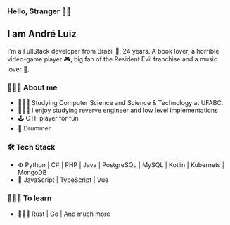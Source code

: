 ### Hello, Stranger 👋🏾<h2> I am André Luiz</h2>

I'm a FullStack developer from Brazil 💚, 24 years. A book lover, a horrible video-game player 🎮, 
big fan of the Resident Evil franchise and a music lover 🎸.

### 🧔🏾‍♂️ About me

  - 👨🏾‍🎓 Studying Computer Science and Science & Technology at UFABC.
  - 👨🏾‍💻 I enjoy studying reverve engineer and low level implementations
  - 🕹 CTF player for fun
  - 🥁 Drummer

### 🛠 Tech Stack
  
  - ⚙️ Python | C# | PHP | Java | PostgreSQL | MySQL | Kotlin | Kubernets | MongoDB
  - 🎀 JavaScript | TypeScript | Vue
  
### 🧗🏾‍♂️ To learn
  - 👨🏾‍🎓 Rust | Go | And much more 
